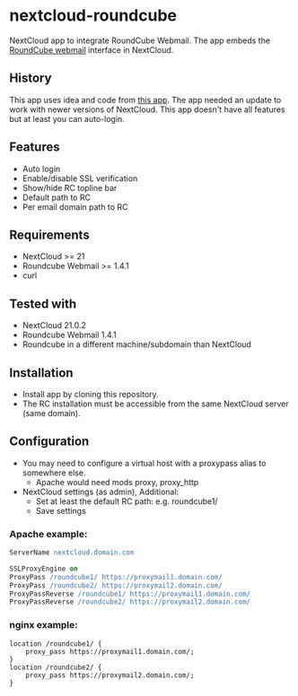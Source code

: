 # nextcloud-roundcube
NextCloud app to integrate RoundCube Webmail. The app embeds the [RoundCube webmail](https://roundcube.net/ "RoundCube's homepage") interface in NextCloud.

## History
This app uses idea and code from [this app](https://github.com/hypery2k/owncloud/tree/master/roundcube).
The app needed an update to work with newer versions of NextCloud. This app doesn't have all features but at least you can auto-login.

## Features
- Auto login
- Enable/disable SSL verification
- Show/hide RC topline bar
- Default path to RC
- Per email domain path to RC

## Requirements
- NextCloud >= 21
- Roundcube Webmail >= 1.4.1
- curl

## Tested with
- NextCloud 21.0.2
- Roundcube Webmail 1.4.1
- Roundcube in a different machine/subdomain than NextCloud

## Installation
- Install app by cloning this repository.
- The RC installation must be accessible from the same NextCloud server (same domain).

## Configuration
- You may need to configure a virtual host with a proxypass alias to somewhere else.
  - Apache would need mods proxy, proxy_http
- NextCloud settings (as admin), Additional:
  - Set at least the default RC path: e.g. roundcube1/
  - Save settings

### Apache example:

```apache
ServerName nextcloud.domain.com

SSLProxyEngine on
ProxyPass /roundcube1/ https://proxymail1.domain.com/
ProxyPass /roundcube2/ https://proxymail2.domain.com/
ProxyPassReverse /roundcube1/ https://proxymail1.domain.com/
ProxyPassReverse /roundcube2/ https://proxymail2.domain.com/
```

### nginx example:

```nginx
location /roundcube1/ {
	proxy_pass https://proxymail1.domain.com/;
}
location /roundcube2/ {
	proxy_pass https://proxymail2.domain.com/;
}
```
